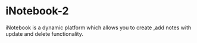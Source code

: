 # iNotebook-2
iNotebook is a dynamic platform which allows you to create ,add notes with update and delete functionality.
